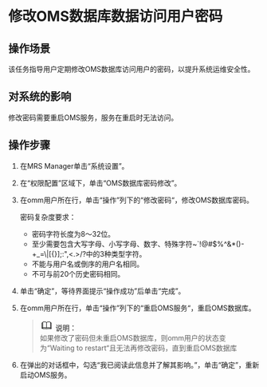# 修改OMS数据库数据访问用户密码<a name="ZH-CN_TOPIC_0042008032"></a>

## 操作场景<a name="section623381471013"></a>

该任务指导用户定期修改OMS数据库访问用户的密码，以提升系统运维安全性。

## 对系统的影响<a name="section5745835010120"></a>

修改密码需要重启OMS服务，服务在重启时无法访问。

## 操作步骤<a name="section2407101410135"></a>

1.  在MRS Manager单击“系统设置”。
2.  在“权限配置”区域下，单击“OMS数据库密码修改”。
3.  在omm用户所在行，单击“操作”列下的“修改密码“，修改OMS数据库密码。

    密码复杂度要求：

    -   密码字符长度为8～32位。
    -   至少需要包含大写字母、小写字母、数字、特殊字符~\`!@\#$%^&\*\(\)-+\_=\\|\[\{\}\];:",<.\>/?中的3种类型字符。
    -   不能与用户名或倒序的用户名相同。
    -   不可与前20个历史密码相同。

4.  单击“确定”，等待界面提示“操作成功”后单击“完成”。
5.  在omm用户所在行，单击“操作”列下的“重启OMS服务“，重启OMS数据库。

    >![](public_sys-resources/icon-note.gif) **说明：**   
    >如果修改了密码但未重启OMS数据库，则omm用户的状态变为“Waiting to restart“且无法再修改密码，直到重启OMS数据库  

6.  在弹出的对话框中，勾选“我已阅读此信息并了解其影响。”，单击“确定”，重新启动OMS服务。


